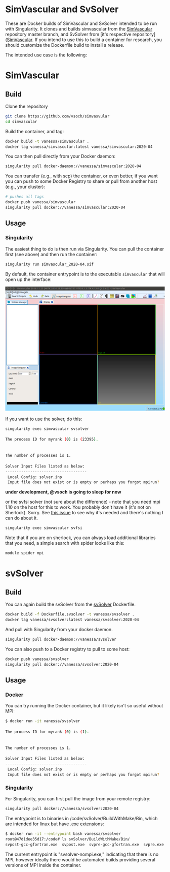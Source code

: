 # SimVascular and SvSolver

These are Docker builds of SimVascular and SvSolver intended to be run with Singularity.
It clones and builds simvascular from the [SimVascular](https://github.com/Simvascular/SimVascular) repository
master branch, and SvSolver from [it's respective repository]([SimVascular](https://github.com/Simvascular/SimVascular). 
If you intend to use this to build a container for research,
you should customize the Dockerfile build to install a release.

The intended use case is the following:

# SimVascular

## Build

Clone the repository

```bash
git clone https://github.com/vsoch/simvasvular
cd simvascular
```

Build the container, and tag:

```bash
docker build -t vanessa/simvascular .
docker tag vanessa/simvascular:latest vanessa/simvascular:2020-04
```

You can then pull directly from your Docker daemon:

```bash
singularity pull docker-daemon://vanessa/simvascular:2020-04
```

You can transfer (e.g., with scp) the container, or even better, 
if you want you can push to some Docker Registry to share or pull from another
host (e.g., your cluster):

```bash
# pushes all tags
docker push vanessa/simvascular
singularity pull docker://vanessa/simvascular:2020-04
```

## Usage

### Singularity

The easiest thing to do is then run via Singularity. You can pull the container
first (see above) and then run the container:

```bash
singularity run simvascular_2020-04.sif
```

By default, the container entrypoint is to the executable `simvascular` that will
open up the interface:

![img/simvascular.png](img/simvascular.png)

If you want to use the solver, do this:

```bash
singularity exec simvascular svsolver

The process ID for myrank (0) is (23395).


The number of processes is 1.

Solver Input Files listed as below:
------------------------------------
 Local Config: solver.inp 
 Input file does not exist or is empty or perhaps you forgot mpirun?
```

**under development, @vsoch is going to sleep for now**

or the svfsi solver (not sure about the difference) - note that you need mpi 1.10 on the
host for this to work. You probably don't have it (it's not on Sherlock). Sorry. See
[this issue](https://github.com/SimVascular/SimVascular/issues/368#issuecomment-443385120) 
to see why it's needed and there's nothing I can do about it.

```bash
singularity exec simvascular svfsi
```

Note that if you are on sherlock, you can always load additional libraries that you need,
a simple search with spider looks like this:

```bash
module spider mpi
```

# svSolver

## Build

You can again build the svSolver from the [svSolver](Dockerfile.svsolver) Dockerfile.

```bash
docker build -f Dockerfile.svsolver -t vanessa/svsolver .
docker tag vanessa/svsolver:latest vanessa/svsolver:2020-04
```

And pull with Singularity from your docker daemon.

```bash
singularity pull docker-daemon://vanessa/svsolver
```

You can also push to a Docker registry to pull to some host:

```bash
docker push vanessa/svsolver
singularity pull docker://vanessa/svsolver:2020-04
```

## Usage

### Docker

You can try running the Docker container, but it likely isn't so useful without MPI:

```bash
$ docker run -it vanessa/svsolver

The process ID for myrank (0) is (1).


The number of processes is 1.

Solver Input Files listed as below:
------------------------------------
 Local Config: solver.inp 
 Input file does not exist or is empty or perhaps you forgot mpirun? 
```

### Singularity

For Singularity, you can first pull the image from your remote registry:

```bash
singularity pull docker://vanessa/svsolver:2020-04
```

The entrypoint is to binaries in /code/svSolver/BuildWithMake/Bin, which
are intended for linux but have .exe extensions:

```bash
$ docker run -it --entrypoint bash vanessa/svsolver
root@47d1dee35d17:/code# ls svSolver/BuildWithMake/Bin/
svpost-gcc-gfortran.exe  svpost.exe  svpre-gcc-gfortran.exe  svpre.exe  svsolver-gcc-gfortran-nompi.exe  svsolver-nompi.exe
```

The current entrypoint is "svsolver-nompi.exe," indicating that there is no MPI,
however ideally there would be automated builds providing several versions of MPI
inside the container.
